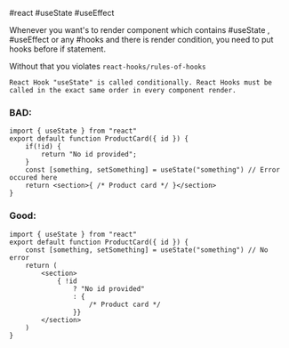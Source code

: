 #react #useState #useEffect

Whenever you want's to render component which contains #useState , #useEffect or any #hooks and there is render condition, you need to put hooks before if statement.

Without that you violates `react-hooks/rules-of-hooks`

`React Hook "useState" is called conditionally. React Hooks must be called in the exact same order in every component render.`

### BAD:

```tsx
import { useState } from "react"
export default function ProductCard({ id }) {
	if(!id) {
		return "No id provided";
	}
	const [something, setSomething] = useState("something") // Error occured here
	return <section>{ /* Product card */ }</section>
}
```

### Good:

```tsx
import { useState } from "react"
export default function ProductCard({ id }) {
	const [something, setSomething] = useState("something") // No error
	return (
		<section>
			{ !id
				? "No id provided"
				: {
					/* Product card */
				}}
		</section>
	)
}
```

